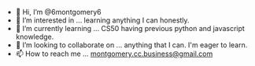 - 👋 Hi, I’m @6montgomery6
- 👀 I’m interested in ... learning anything I can honestly.
- 🌱 I’m currently learning ... CS50 having previous python and javascript knowledge.
- 💞️ I’m looking to collaborate on ... anything that I can. I'm eager to learn.
- 📫 How to reach me ... montgomery.cc.business@gmail.com

<!---
6montgomery6/6montgomery6 is a ✨ special ✨ repository because its `README.md` (this file) appears on your GitHub profile.
You can click the Preview link to take a look at your changes.
--->
